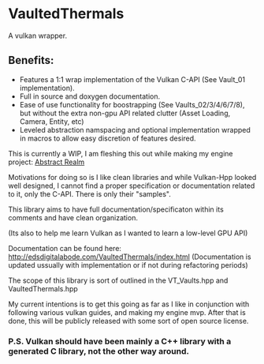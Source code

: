 # VaultedThermals
A vulkan wrapper.

## Benefits:
- Features a 1:1 wrap implementation of the Vulkan C-API (See Vault_01 implementation).
- Full in source and doxygen documentation.
- Ease of use functionality for boostrapping (See Vaults_02/3/4/6/7/8), but without the extra non-gpu API related clutter (Asset Loading, Camera, Entity, etc)
- Leveled abstraction namspacing and optional implementation wrapped in macros to allow easy discretion of features desired.

This is currently a WIP, I am fleshing this out while making my engine project:
[Abstract Realm](https://github.com/Ed94/AbstractRealm)

Motivations for doing so is I like clean libraries and while Vulkan-Hpp looked well designed, I cannot find a proper specification or documentation related to it, only the C-API. There is only their "samples". 

This library aims to have full documentation/specificaton within its comments and have clean organization. 

(Its also to help me learn Vulkan as I wanted to learn a low-level GPU API)

Documentation can be found here: http://edsdigitalabode.com/VaultedThermals/index.html
(Documentation is updated ussually with implementation or if not during refactoring periods)

The scope of this library is sort of outlined in the VT_Vaults.hpp and VaultedThermals.hpp

My current intentions is to get this going as far as I like in conjunction with following various vulkan guides, and making my engine mvp. After that is done, this will be publicly released with some sort of open source license.

### P.S. Vulkan should have been mainly a C++ library with a generated C library, not the other way around.
